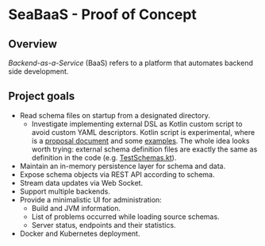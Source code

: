 # SeaBaaS - Proof of Concept

## Overview

_Backend-as-a-Service_ (BaaS) refers to a platform that automates 
backend side development.

## Project goals
 
 * Read schema files on startup from a designated directory.
   * Investigate implementing external DSL as Kotlin custom script
     to avoid custom YAML descriptors. Kotlin script is experimental,
     where is a [proposal document](https://github.com/Kotlin/KEEP/blob/master/proposals/scripting-support.md)
     and some [examples](https://github.com/Kotlin/kotlin-script-examples).
     The whole idea looks worth trying: external schema definition files
     are exactly the same as definition in the code (e.g. [TestSchemas.kt](src/test/kotlin/org/twowls/poc/seabaas/schema/dsl/TestSchemas.kt)).
 * Maintain an in-memory persistence layer for schema and data.
 * Expose schema objects via REST API according to schema.
 * Stream data updates via Web Socket.
 * Support multiple backends.
 * Provide a minimalistic UI for administration:
   * Build and JVM information.
   * List of problems occurred while loading source schemas.
   * Server status, endpoints and their statistics.
 * Docker and Kubernetes deployment.